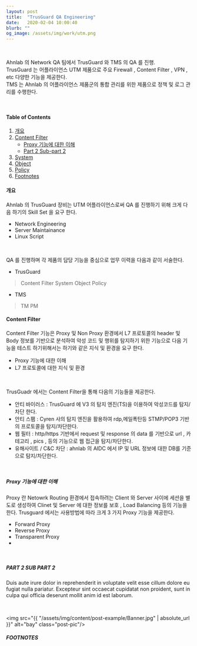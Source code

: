 ```yaml
---
layout: post
title:  "TrusGuard QA Engineering"
date:   2020-02-04 10:00:40
blurb: ""
og_image: /assets/img/work/utm.png
---
```


<br />

Ahnlab 의 Network QA 팀에서 TrusGuard 와 TMS 의 QA 를 진행.
<br />
TrusGuard 는 어플라이언스 UTM 제품으로 주요 Firewall , Content Filter , VPN , etc 다양한 기능을 제공한다. 
<br />
TMS 는 Ahnlab 의 어플라이언스 제품군의 통합 관리를 위한 제품으로 정책 및 로그 관리를 수행한다. 

<br />


#### Table of Contents
1. [개요](#개요)
2. [Content Filter](#content-filter)
    * [Proxy 기능에 대한 이해](#proxy-기능에-대한-이해)
    * [Part 2 Sub-part 2](#part-2-sub-part-2)
3. [System](#system)
4. [Object](#object)
5. [Policy](#policy)
6. [Footnotes](#footnotes)

#### 개요
Ahnlab 의 TrusGuard 장비는 UTM 어플라이언스로써 QA 를 진행하기 위해 크게 다음 하기의 Skill Set 을 요구 한다. 
 - Network Engineering
 - Server Maintainance
 - Linux Script
<br />

QA 를 진행하며 각 제품의 담당 기능을 중심으로 업무 이력을 다음과 같이 서술한다. 
 - TrusGuard
> Content Filter
> System
> Object
> Policy 
 - TMS
> TM
> PM


#### Content Filter
Content Filter 기능은 Proxy 및 Non Proxy 환경에서 L7 프로토콜의 header 및 Body 정보를 기반으로 분석하여 악성 코드 및 행위를 탐지하기 위한 기능으로 다음 기능을 테스트 하기위해서는 하기와 같은 지식 및 환경을 요구 한다. 
 - Proxy 기능에 대한 이해
 - L7 프로토콜에 대한 지식 및 환경

<br />

TrusGuadr 에서는 Content Filter을 통해 다음의 기능들을 제공한다. 
 - 안티 바이러스 : TrusGuard 에 V3 의 탐지 엔진(TS)을 이용하여 악성코드를 탐지/차단 한다. 
 - 안티 스팸 : Cyren 사의 탐지 엔진을 활용하여 rdp,메일폭탄등 STMP/POP3 기반의 프로토콜을 탐지/차단한다. 
 - 웹 필터 : http/https 기반에서 request 및 response 의 data 를 기반으로 url , 카테고리 , pics , 등의 기능으로 웹 접근을 탐지/차단한다. 
 - 유해사이트 / C&C 차단 : ahnlab 의 AIDC 에서 IP 및 URL 정보에 대한 DB를 기준으로 탐지/차단한다.   

<br />

##### Proxy 기능에 대한 이해
Proxy 란 Netowrk Routing 환경에서 접속하려는 Client 와 Server 사이에 세션을 별도로 생성하여 Clinet 및 Server 에 대한 정보를 보호 , Load Balancing 등의 기능을 한다.
Trusguard 에서는 사용방법에 따라 크게 3 가지 Proxy 기능을 제공한다. 
 - Forward Proxy  
 - Reverse Proxy  
 - Transparent Proxy
 - 
<br />

##### PART 2 SUB PART 2
Duis aute irure dolor in reprehenderit in voluptate velit esse cillum dolore eu fugiat nulla pariatur. Excepteur sint occaecat cupidatat non proident, sunt in culpa qui officia deserunt mollit anim id est laborum.

<br />

<img src="{{ "/assets/img/content/post-example/Banner.jpg" | absolute_url }}" alt="bay" class="post-pic"/>
##### FOOTNOTES

[^1]: This is a note!
